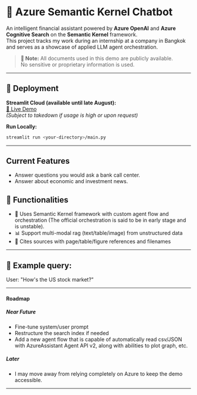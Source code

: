 # 💬 Azure Semantic Kernel Chatbot

An intelligent financial assistant powered by **Azure OpenAI** and **Azure Cognitive Search** on the **Semantic Kernel** framework.  
This project tracks my work during an internship at a company in Bangkok and serves as a showcase of applied LLM agent orchestration.

> **📄 Note:** All documents used in this demo are publicly available.  
> No sensitive or proprietary information is used.

---

## 🚀 Deployment

**Streamlit Cloud (available until late August):**  
[🔗 Live Demo](https://mm-rag-agent-demo-xil5jtaiwjk6hnbtzkkh4x.streamlit.app/)  
*(Subject to takedown if usage is high or upon request)*

**Run Locally:**
```bash
streamlit run <your-directory>/main.py
```
---

## Current Features
- Answer questions you would ask a bank call center.
- Answer about economic and investment news.

## 🧠 Functionalities
- 🤖 Uses Semantic Kernel framework with custom agent flow and orchestration (The official orchestration is said to be in early stage and is unstable).
- 📊 Support multi-modal rag (text/table/image) from unstructured data
- 📁 Cites sources with page/table/figure references and filenames

---
## 💬 Example query:
User: "How's the US stock market?"

---
#### Roadmap
##### Near Future
- Fine-tune system/user prompt
- Restructure the search index if needed
- Add a new agent flow that is capable of automatically read csv/JSON with AzureAssistant Agent API v2, along with abilities to plot graph, etc.
##### Later
- I may move away from relying completely on Azure to keep the demo accessible.
---



